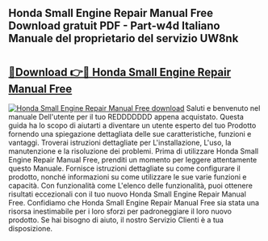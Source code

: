 ## Honda Small Engine Repair Manual Free Download gratuit PDF - Part-w4d Italiano Manuale del proprietario del servizio UW8nk

# <h2><a href="http://dfdd9p.blite.top/?on=Honda+Small+Engine+Repair+Manual+Free">🔗Download 👉🔴 Honda Small Engine Repair Manual Free</a></h2>

[![Honda Small Engine Repair Manual Free download](https://i.imgur.com/lujVjoI.png)](http://dfdd9p.blite.top/?on=Honda+Small+Engine+Repair+Manual+Free)
Saluti e benvenuto nel manuale Dell'utente per il tuo REDDDDDDD appena acquistato. Questa guida ha lo scopo di aiutarti a diventare un utente esperto del tuo Prodotto fornendo una spiegazione dettagliata delle sue caratteristiche, funzioni e vantaggi. Troverai istruzioni dettagliate per L'installazione, L'uso, la manutenzione e la risoluzione dei problemi. Prima di utilizzare Honda Small Engine Repair Manual Free, prenditi un momento per leggere attentamente questo Manuale. Fornisce istruzioni dettagliate su come configurare il prodotto, nonché informazioni su come utilizzare le sue varie funzioni e capacità. Con funzionalità come L'elenco delle funzionalità, puoi ottenere risultati eccezionali con il tuo nuovo Honda Small Engine Repair Manual Free. Confidiamo che Honda Small Engine Repair Manual Free sia stata una risorsa inestimabile per i loro sforzi per padroneggiare il loro nuovo prodotto. Se hai bisogno di aiuto, il nostro Servizio Clienti è a tua disposizione.
